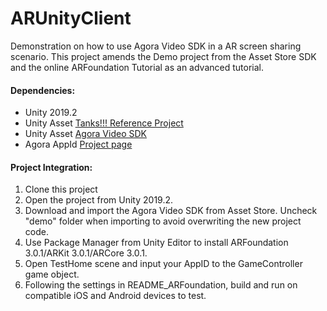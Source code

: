 # ARUnityClient
Demonstration on how to use Agora Video SDK in a AR screen sharing scenario. This project amends the Demo project from the Asset Store SDK and the online ARFoundation Tutorial as an advanced tutorial.

#### Dependencies:
- Unity 2019.2 
- Unity Asset [Tanks!!! Reference Project](https://assetstore.unity.com/packages/essentials/tutorial-projects/tanks-reference-project-80165)
- Unity Asset [Agora Video SDK](https://assetstore.unity.com/packages/tools/video/agora-video-sdk-for-unity-134502)
- Agora AppId [Project page](https://console.agora.io/projects)

#### Project Integration:
1. Clone this project
2. Open the project from Unity 2019.2.  
3. Download and import the Agora Video SDK from Asset Store.  Uncheck "demo" folder when importing to avoid overwriting the new project code.
4. Use Package Manager from Unity Editor to install ARFoundation 3.0.1/ARKit 3.0.1/ARCore 3.0.1.
5. Open TestHome scene and input your AppID to the GameController game object.
6. Following the settings in README_ARFoundation, build and run on compatible iOS and Android devices to test.

